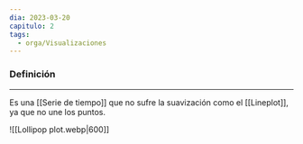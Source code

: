 ```yaml
---
dia: 2023-03-20
capitulo: 2
tags:
  - orga/Visualizaciones
---
```

### Definición
---
Es una [[Serie de tiempo]] que no sufre la suavización como el [[Lineplot]], ya que no une los puntos.

![[Lollipop plot.webp|600]]